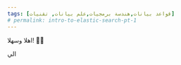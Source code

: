 ```yaml
---
tags: [قواعد بيانات,هندسة برمجيات,علم بيانات, تقنيات]
# permalink: intro-to-elastic-search-pt-1
---
```

اهلا وسهلا! 👋🏻

الي